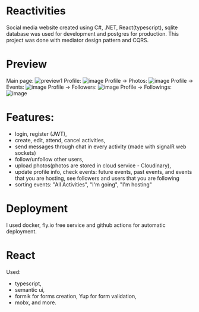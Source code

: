 # Reactivities
Social media website created using C#, .NET, React(typescript), sqlite database was used for development and postgres for production.
This project was done with mediator design pattern and CQRS. 
# Preview
Main page:
![preview1](https://github.com/gotham237/Reactivities/assets/86183687/90935509-b01c-4771-88fa-b336ee6f121c)
Profile:
![image](https://github.com/gotham237/Reactivities/assets/86183687/1c3f4e7a-82b2-429b-8028-426b6e11ff5e)
Profile -> Photos:
![image](https://github.com/gotham237/Reactivities/assets/86183687/930c06bc-c667-4d16-96ca-4501a5516817)
Profile -> Events:
![image](https://github.com/gotham237/Reactivities/assets/86183687/97bb520e-043f-4341-8e00-be27df1475ad)
Profile -> Followers:
![image](https://github.com/gotham237/Reactivities/assets/86183687/f1186abf-1fed-4fe7-a85a-6ba34374c8dd)
Profile -> Followings:
![image](https://github.com/gotham237/Reactivities/assets/86183687/61105aa8-da47-4ec9-92ab-4dabb930e508)
# Features:
- login, register (JWT),
- create, edit, attend, cancel activities,
- send messages through chat in every activity (made with signalR web sockets)
- follow/unfollow other users,
- upload photos(photos are stored in cloud service - Cloudinary),
- update profile info, check events: future events, past events, and events that you are hosting, see followers and users that you are following
- sorting events: "All Activities", "I'm going", "I'm hosting"
# Deployment
I used docker, fly.io free service and github actions for automatic deployment.
# React 
Used: 
 - typescript,
 - semantic ui,
 - formik for forms creation, Yup for form validation,
 - mobx,
and more.
